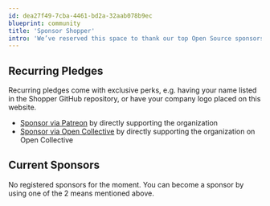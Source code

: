 ```yaml
---
id: dea27f49-7cba-4461-bd2a-32aab078b9ec
blueprint: community
title: 'Sponsor Shopper'
intro: 'We’ve reserved this space to thank our top Open Source sponsors! With their support we will be able to grow our Open Source features, Starter Kits, addons, and other resources.'
---
```

## Recurring Pledges

Recurring pledges come with exclusive perks, e.g. having your name listed in the Shopper GitHub repository, or have your company logo placed on this website.


- [Sponsor via Patreon](https://patreon.com/shopperlabs) by directly supporting the organization
- [Sponsor via Open Collective](https://opencollective.com/shopperlabs) by directly supporting the organization on Open Collective


## Current Sponsors

No registered sponsors for the moment. You can become a sponsor by using one of the 2 means mentioned above.